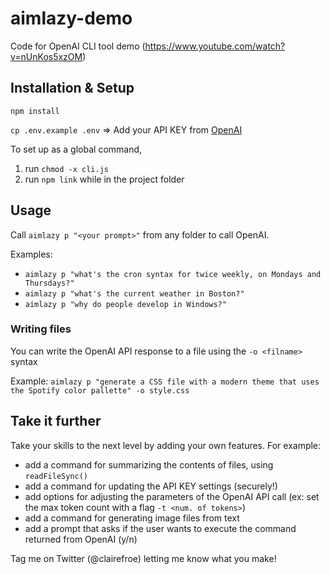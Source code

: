 # aimlazy-demo

Code for OpenAI CLI tool demo (https://www.youtube.com/watch?v=nUnKos5xzOM)

## Installation & Setup

`npm install`

`cp .env.example .env`
=> Add your API KEY from [OpenAI](https://openai.com/api/)

To set up as a global command,

1. run `chmod -x cli.js`
2. run `npm link` while in the project folder

## Usage

Call `aimlazy p "<your prompt>"` from any folder to call OpenAI.

Examples:

- `aimlazy p "what's the cron syntax for twice weekly, on Mondays and Thursdays?"`
- `aimlazy p "what's the current weather in Boston?"`
- `aimlazy p "why do people develop in Windows?"`

### Writing files

You can write the OpenAI API response to a file using the `-o <filname>` syntax

Example: `aimlazy p "generate a CSS file with a modern theme that uses the Spotify color pallette" -o style.css`

## Take it further

Take your skills to the next level by adding your own features. For example:

- add a command for summarizing the contents of files, using `readFileSync()`
- add a command for updating the API KEY settings (securely!)
- add options for adjusting the parameters of the OpenAI API call (ex: set the max token count with a flag `-t <num. of tokens>`)
- add a command for generating image files from text
- add a prompt that asks if the user wants to execute the command returned from OpenAI (y/n)

Tag me on Twitter (@clairefroe) letting me know what you make!
